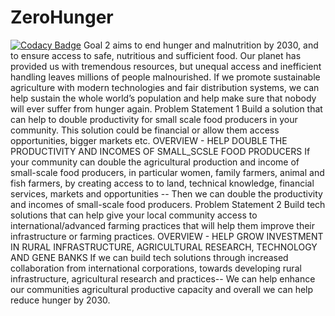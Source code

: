 # ZeroHunger

[![Codacy Badge](https://api.codacy.com/project/badge/Grade/2aa9cb154f64400f810a44e7dc26732e)](https://app.codacy.com/gh/BuildForSDG/Team-031?utm_source=github.com&utm_medium=referral&utm_content=BuildForSDG/Team-031&utm_campaign=Badge_Grade_Dashboard)
 Goal 2 aims to end hunger and malnutrition by 2030, and to ensure access to safe, nutritious and sufficient food. Our planet has provided us with tremendous resources, but unequal access and inefficient handling leaves millions of people malnourished. If we promote sustainable agriculture with modern technologies and fair distribution systems, we can help sustain the whole world’s population and help make sure that nobody will ever suffer from hunger again.  Problem Statement 1 Build a solution that can help to double productivity for small scale food producers in your community. This solution could be financial or allow them access opportunities, bigger markets etc.  OVERVIEW - HELP DOUBLE THE PRODUCTIVITY AND INCOMES OF SMALL_SCSLE FOOD PRODUCERS  If your community can double the agricultural production and income of small-scale food producers, in particular women, family farmers, animal and fish farmers, by creating access to to land, technical knowledge, financial services, markets and opportunities -- Then we can double the productivity and incomes of small-scale food producers.  Problem Statement 2 Build tech solutions that can help give your local community access to international/advanced farming practices that will help them improve their infrastructure or farming practices.  OVERVIEW - HELP GROW INVESTMENT IN RURAL INFRASTRUCTURE, AGRICULTURAL RESEARCH, TECHNOLOGY AND GENE BANKS  If we can build tech solutions through increased collaboration from international corporations, towards developing rural infrastructure, agricultural research and practices-- We can help enhance our communities agricultural productive capacity and overall we can help reduce hunger by 2030.
